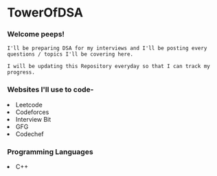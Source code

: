 # TowerOfDSA

### Welcome peeps!
```
I'll be preparing DSA for my interviews and I'll be posting every questions / topics I'll be covering here.

I will be updating this Repository everyday so that I can track my progress.
```
### Websites I'll use to code-

<li>Leetcode</li>
<li>Codeforces</li>
<li>Interview Bit</li>
<li>GFG</li>
<li>Codechef</li>

### Programming Languages

<li>C++</li>

